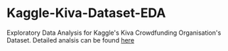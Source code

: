 # Kaggle-Kiva-Dataset-EDA
Exploratory Data Analysis for Kaggle's Kiva Crowdfunding Organisation's Dataset. Detailed analsis can be found <a href = "https://github.com/SuchiVora/Kaggle-Kiva-Dataset-EDA/blob/master/KivaDataset-EDA.ipynb">here</a>

